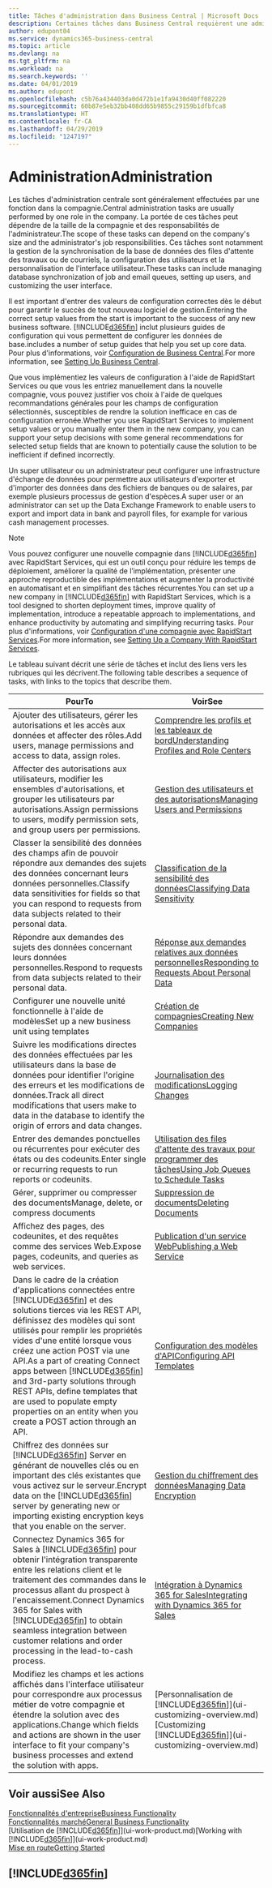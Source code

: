 ```yaml
---
title: Tâches d'administration dans Business Central | Microsoft Docs
description: Certaines tâches dans Business Central requièrent une administration centrale et une configuration. Découvrez quelles sont ces tâches et ce que vous devez faire.
author: edupont04
ms.service: dynamics365-business-central
ms.topic: article
ms.devlang: na
ms.tgt_pltfrm: na
ms.workload: na
ms.search.keywords: ''
ms.date: 04/01/2019
ms.author: edupont
ms.openlocfilehash: c5b76a434403da0d472b1e1fa9430d40ff082220
ms.sourcegitcommit: 60b87e5eb32bb408dd65b9855c29159b1dfbfca8
ms.translationtype: HT
ms.contentlocale: fr-CA
ms.lasthandoff: 04/29/2019
ms.locfileid: "1247197"
---
```

# <a name="administration"></a><span data-ttu-id="5b7a9-104">Administration</span><span class="sxs-lookup"><span data-stu-id="5b7a9-104">Administration</span></span>
<span data-ttu-id="5b7a9-105">Les tâches d'administration centrale sont généralement effectuées par une fonction dans la compagnie.</span><span class="sxs-lookup"><span data-stu-id="5b7a9-105">Central administration tasks are usually performed by one role in the company.</span></span> <span data-ttu-id="5b7a9-106">La portée de ces tâches peut dépendre de la taille de la compagnie et des responsabilités de l'administrateur.</span><span class="sxs-lookup"><span data-stu-id="5b7a9-106">The scope of these tasks can depend on the company's size and the administrator's job responsibilities.</span></span> <span data-ttu-id="5b7a9-107">Ces tâches sont notamment la gestion de la synchronisation de la base de données des files d'attente des travaux ou de courriels, la configuration des utilisateurs et la personnalisation de l'interface utilisateur.</span><span class="sxs-lookup"><span data-stu-id="5b7a9-107">These tasks can include managing database synchronization of job and email queues, setting up users, and customizing the user interface.</span></span>  

<span data-ttu-id="5b7a9-108">Il est important d'entrer des valeurs de configuration correctes dès le début pour garantir le succès de tout nouveau logiciel de gestion.</span><span class="sxs-lookup"><span data-stu-id="5b7a9-108">Entering the correct setup values from the start is important to the success of any new business software.</span></span> [!INCLUDE[d365fin](includes/d365fin_md.md)] <span data-ttu-id="5b7a9-109">inclut plusieurs guides de configuration qui vous permettent de configurer les données de base.</span><span class="sxs-lookup"><span data-stu-id="5b7a9-109">includes a number of setup guides that help you set up core data.</span></span> <span data-ttu-id="5b7a9-110">Pour plus d'informations, voir [Configuration de Business Central](setup.md).</span><span class="sxs-lookup"><span data-stu-id="5b7a9-110">For more information, see [Setting Up Business Central](setup.md).</span></span>

<span data-ttu-id="5b7a9-111">Que vous implémentiez les valeurs de configuration à l'aide de RapidStart Services ou que vous les entriez manuellement dans la nouvelle compagnie, vous pouvez justifier vos choix à l'aide de quelques recommandations générales pour les champs de configuration sélectionnés, susceptibles de rendre la solution inefficace en cas de configuration erronée.</span><span class="sxs-lookup"><span data-stu-id="5b7a9-111">Whether you use RapidStart Services to implement setup values or you manually enter them in the new company, you can support your setup decisions with some general recommendations for selected setup fields that are known to potentially cause the solution to be inefficient if defined incorrectly.</span></span>  

<span data-ttu-id="5b7a9-112">Un super utilisateur ou un administrateur peut configurer une infrastructure d'échange de données pour permettre aux utilisateurs d'exporter et d'importer des données dans des fichiers de banques ou de salaires, par exemple plusieurs processus de gestion d'espèces.</span><span class="sxs-lookup"><span data-stu-id="5b7a9-112">A super user or an administrator can set up the Data Exchange Framework to enable users to export and import data in bank and payroll files, for example for various cash management processes.</span></span>

> [!NOTE]
> <span data-ttu-id="5b7a9-113">Vous pouvez configurer une nouvelle compagnie dans [!INCLUDE[d365fin](includes/d365fin_md.md)] avec RapidStart Services, qui est un outil conçu pour réduire les temps de déploiement, améliorer la qualité de l’implémentation, présenter une approche reproductible des implémentations et augmenter la productivité en automatisant et en simplifiant des tâches récurrentes.</span><span class="sxs-lookup"><span data-stu-id="5b7a9-113">You can set up a new company in [!INCLUDE[d365fin](includes/d365fin_md.md)] with RapidStart Services, which is a tool designed to shorten deployment times, improve quality of implementation, introduce a repeatable approach to implementations, and enhance productivity by automating and simplifying recurring tasks.</span></span> <span data-ttu-id="5b7a9-114">Pour plus d'informations, voir [Configuration d'une compagnie avec RapidStart Services](admin-set-up-a-company-with-rapidstart.md).</span><span class="sxs-lookup"><span data-stu-id="5b7a9-114">For more information, see [Setting Up a Company With RapidStart Services](admin-set-up-a-company-with-rapidstart.md).</span></span>

<span data-ttu-id="5b7a9-115">Le tableau suivant décrit une série de tâches et inclut des liens vers les rubriques qui les décrivent.</span><span class="sxs-lookup"><span data-stu-id="5b7a9-115">The following table describes a sequence of tasks, with links to the topics that describe them.</span></span>   

|<span data-ttu-id="5b7a9-116">**Pour**</span><span class="sxs-lookup"><span data-stu-id="5b7a9-116">**To**</span></span>|<span data-ttu-id="5b7a9-117">**Voir**</span><span class="sxs-lookup"><span data-stu-id="5b7a9-117">**See**</span></span>|  
|------------|-------------|  
|<span data-ttu-id="5b7a9-118">Ajouter des utilisateurs, gérer les autorisations et les accès aux données et affecter des rôles.</span><span class="sxs-lookup"><span data-stu-id="5b7a9-118">Add users, manage permissions and access to data, assign roles.</span></span>|[<span data-ttu-id="5b7a9-119">Comprendre les profils et les tableaux de bord</span><span class="sxs-lookup"><span data-stu-id="5b7a9-119">Understanding Profiles and Role Centers</span></span>](admin-users-profiles-roles.md)|  
|<span data-ttu-id="5b7a9-120">Affecter des autorisations aux utilisateurs, modifier les ensembles d'autorisations, et grouper les utilisateurs par autorisations.</span><span class="sxs-lookup"><span data-stu-id="5b7a9-120">Assign permissions to users, modify permission sets, and group users per permissions.</span></span>|[<span data-ttu-id="5b7a9-121">Gestion des utilisateurs et des autorisations</span><span class="sxs-lookup"><span data-stu-id="5b7a9-121">Managing Users and Permissions</span></span>](ui-how-users-permissions.md)|
|<span data-ttu-id="5b7a9-122">Classer la sensibilité des données des champs afin de pouvoir répondre aux demandes des sujets des données concernant leurs données personnelles.</span><span class="sxs-lookup"><span data-stu-id="5b7a9-122">Classify data sensitivities for fields so that you can respond to requests from data subjects related to their personal data.</span></span>|[<span data-ttu-id="5b7a9-123">Classification de la sensibilité des données</span><span class="sxs-lookup"><span data-stu-id="5b7a9-123">Classifying Data Sensitivity</span></span>](admin-classifying-data-sensitivity.md)|
|<span data-ttu-id="5b7a9-124">Répondre aux demandes des sujets des données concernant leurs données personnelles.</span><span class="sxs-lookup"><span data-stu-id="5b7a9-124">Respond to requests from data subjects related to their personal data.</span></span>|[<span data-ttu-id="5b7a9-125">Réponse aux demandes relatives aux données personnelles</span><span class="sxs-lookup"><span data-stu-id="5b7a9-125">Responding to Requests About Personal Data</span></span>](admin-responding-to-requests-about-personal-data.md)|
|<span data-ttu-id="5b7a9-126">Configurer une nouvelle unité fonctionnelle à l'aide de modèles</span><span class="sxs-lookup"><span data-stu-id="5b7a9-126">Set up a new business unit using templates</span></span>|[<span data-ttu-id="5b7a9-127">Création de compagnies</span><span class="sxs-lookup"><span data-stu-id="5b7a9-127">Creating New Companies</span></span>](about-new-company.md)|
|<span data-ttu-id="5b7a9-128">Suivre les modifications directes des données effectuées par les utilisateurs dans la base de données pour identifier l'origine des erreurs et les modifications de données.</span><span class="sxs-lookup"><span data-stu-id="5b7a9-128">Track all direct modifications that users make to data in the database to identify the origin of errors and data changes.</span></span>|[<span data-ttu-id="5b7a9-129">Journalisation des modifications</span><span class="sxs-lookup"><span data-stu-id="5b7a9-129">Logging Changes</span></span>](across-log-changes.md)|  
|<span data-ttu-id="5b7a9-130">Entrer des demandes ponctuelles ou récurrentes pour exécuter des états ou des codeunits.</span><span class="sxs-lookup"><span data-stu-id="5b7a9-130">Enter single or recurring requests to run reports or codeunits.</span></span>|[<span data-ttu-id="5b7a9-131">Utilisation des files d'attente des travaux pour programmer des tâches</span><span class="sxs-lookup"><span data-stu-id="5b7a9-131">Using Job Queues to Schedule Tasks</span></span>](admin-job-queues-schedule-tasks.md)|  
|<span data-ttu-id="5b7a9-132">Gérer, supprimer ou compresser des documents</span><span class="sxs-lookup"><span data-stu-id="5b7a9-132">Manage, delete, or compress documents</span></span>|[<span data-ttu-id="5b7a9-133">Suppression de documents</span><span class="sxs-lookup"><span data-stu-id="5b7a9-133">Deleting Documents</span></span>](admin-manage-documents.md)|  
|<span data-ttu-id="5b7a9-134">Affichez des pages, des codeunites, et des requêtes comme des services Web.</span><span class="sxs-lookup"><span data-stu-id="5b7a9-134">Expose pages, codeunits, and queries as web services.</span></span>|[<span data-ttu-id="5b7a9-135">Publication d'un service Web</span><span class="sxs-lookup"><span data-stu-id="5b7a9-135">Publishing a Web Service</span></span>](across-how-publish-web-service.md)|
|<span data-ttu-id="5b7a9-136">Dans le cadre de la création d'applications connectées entre [!INCLUDE[d365fin](includes/d365fin_md.md)] et des solutions tierces via les REST API, définissez des modèles qui sont utilisés pour remplir les propriétés vides d'une entité lorsque vous créez une action POST via une API.</span><span class="sxs-lookup"><span data-stu-id="5b7a9-136">As a part of creating Connect apps between [!INCLUDE[d365fin](includes/d365fin_md.md)] and 3rd-party solutions through REST APIs, define templates that are used to populate empty properties on an entity when you create a POST action through an API.</span></span>|[<span data-ttu-id="5b7a9-137">Configuration des modèles d'API</span><span class="sxs-lookup"><span data-stu-id="5b7a9-137">Configuring API Templates</span></span>](admin-configuring-api-template.md)|
|<span data-ttu-id="5b7a9-138">Chiffrez des données sur [!INCLUDE[d365fin](includes/d365fin_md.md)] Server en générant de nouvelles clés ou en important des clés existantes que vous activez sur le serveur.</span><span class="sxs-lookup"><span data-stu-id="5b7a9-138">Encrypt data on the [!INCLUDE[d365fin](includes/d365fin_md.md)] server by generating new or importing existing encryption keys that you enable on the server.</span></span>|[<span data-ttu-id="5b7a9-139">Gestion du chiffrement des données</span><span class="sxs-lookup"><span data-stu-id="5b7a9-139">Managing Data Encryption</span></span>](admin-manage-data-encryption.md)|
|<span data-ttu-id="5b7a9-140">Connectez Dynamics 365 for Sales à [!INCLUDE[d365fin](includes/d365fin_md.md)] pour obtenir l'intégration transparente entre les relations client et le traitement des commandes dans le processus allant du prospect à l'encaissement.</span><span class="sxs-lookup"><span data-stu-id="5b7a9-140">Connect Dynamics 365 for Sales with [!INCLUDE[d365fin](includes/d365fin_md.md)] to obtain seamless integration between customer relations and order processing in the lead-to-cash process.</span></span>|[<span data-ttu-id="5b7a9-141">Intégration à Dynamics 365 for Sales</span><span class="sxs-lookup"><span data-stu-id="5b7a9-141">Integrating with Dynamics 365 for Sales</span></span>](admin-prepare-dynamics-365-for-sales-for-integration.md)|
|<span data-ttu-id="5b7a9-142">Modifiez les champs et les actions affichés dans l'interface utilisateur pour correspondre aux processus métier de votre compagnie et étendre la solution avec des applications.</span><span class="sxs-lookup"><span data-stu-id="5b7a9-142">Change which fields and actions are shown in the user interface to fit your company's business processes and extend the solution with apps.</span></span>|<span data-ttu-id="5b7a9-143">[Personnalisation de [!INCLUDE[d365fin](includes/d365fin_md.md)]](ui-customizing-overview.md)</span><span class="sxs-lookup"><span data-stu-id="5b7a9-143">[Customizing [!INCLUDE[d365fin](includes/d365fin_md.md)]](ui-customizing-overview.md)</span></span>|

## <a name="see-also"></a><span data-ttu-id="5b7a9-144">Voir aussi</span><span class="sxs-lookup"><span data-stu-id="5b7a9-144">See Also</span></span>
[<span data-ttu-id="5b7a9-145">Fonctionnalités d'entreprise</span><span class="sxs-lookup"><span data-stu-id="5b7a9-145">Business Functionality</span></span>](across-business-functionality.md)  
[<span data-ttu-id="5b7a9-146">Fonctionnalités marché</span><span class="sxs-lookup"><span data-stu-id="5b7a9-146">General Business Functionality</span></span>](ui-across-business-areas.md)  
<span data-ttu-id="5b7a9-147">[Utilisation de [!INCLUDE[d365fin](includes/d365fin_md.md)]](ui-work-product.md)</span><span class="sxs-lookup"><span data-stu-id="5b7a9-147">[Working with [!INCLUDE[d365fin](includes/d365fin_md.md)]](ui-work-product.md)</span></span>  
[<span data-ttu-id="5b7a9-148">Mise en route</span><span class="sxs-lookup"><span data-stu-id="5b7a9-148">Getting Started</span></span>](product-get-started.md)    

## [!INCLUDE[d365fin](includes/free_trial_md.md)]  
